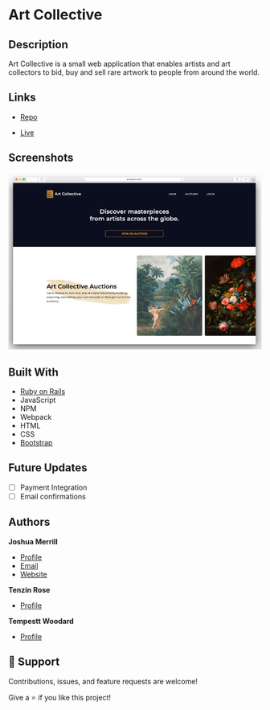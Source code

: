 <h1>Art Collective</h1>

## Description

<p>Art Collective is a small web application that enables artists and art collectors to bid, buy and sell rare artwork to people from around the world.</p>

## Links

- [Repo](https://github.com/josh-merrill/PRIVATE-ART-803)

- [Live](https://www.artcollective.live)

## Screenshots

![Art Collective Homepage](public/ac-mockup.jpg)

## Built With

- [Ruby on Rails](https://rubyonrails.org/)
- JavaScript
- NPM
- Webpack
- HTML
- CSS
- [Bootstrap](https://getbootstrap.com/)

## Future Updates

- [ ] Payment Integration
- [ ] Email confirmations

## Authors

**Joshua Merrill**

- [Profile](https://github.com/josh-merrill)
- [Email](mailto:joshmmerrill@outlook.com?subject="Hello!")
- [Website](https://troopl.com/joshmerrill")

**Tenzin Rose**

- [Profile](https://github.com/niznet89)

**Tempestt Woodard**

- [Profile](https://github.com/tnwoodard)

## 🤝 Support

Contributions, issues, and feature requests are welcome!

Give a ⭐️ if you like this project!
